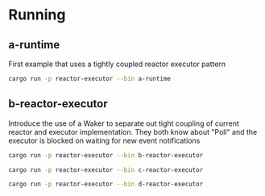 # Running 


## a-runtime
First example that uses a tightly coupled reactor executor pattern
```bash
cargo run -p reactor-executor --bin a-runtime
```

## b-reactor-executor
Introduce the use of a Waker to separate out tight coupling of current reactor
and executor implementation. They both know about "Poll" and the executor is
blocked on waiting for new event notifications


```bash
cargo run -p reactor-executor --bin b-reactor-executor
```

```bash
cargo run -p reactor-executor --bin c-reactor-executor
```

```bash
cargo run -p reactor-executor --bin d-reactor-executor
```
